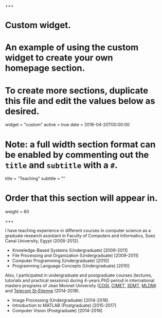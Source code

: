 +++
# Custom widget.
# An example of using the custom widget to create your own homepage section.
# To create more sections, duplicate this file and edit the values below as desired.
widget = "custom"
active = true
date = 2016-04-20T00:00:00

# Note: a full width section format can be enabled by commenting out the `title` and `subtitle` with a `#`.
title = "Teaching"
subtitle = ""

# Order that this section will appear in.
weight = 60

+++

I have teaching experience in different courses in computer science as a graduate research assistant in Faculty of Computers and Informatics, Suez Canal University, Egypt (2008-2012).

* Knowledge-Based Systems (Undergraduate) [2009-2011]
* File Processing and Organization (Undergraduate) [2009-2011]
* Computer Programming (Undergraduate) [2010]
* Programming Language Concepts (Undergraduate) [2010]

Also, I participated in undergraduate and postgraduate courses (lectures, tutorials and practical sessions) during 4-years PhD period in international masters programs of Jean Monnet University ([COSI](https://master-colorscience.eu/cosi-master-degree/), [CIMET](https://master-colorscience.eu/programme/cimet-master-degree/), [3DMT](http://master-3dmt.eu/), [MLDM](https://mldm.univ-st-etienne.fr/)) and [Telecom St-Etienne](https://www.telecom-st-etienne.fr/) (2014-2018).

* Image Processing (Undergraduate) [2014-2018]
* Introduction to MATLAB (Postgraduate) [2015-2017]
* Computer Vision (Postgraduate) [2014-2016]
